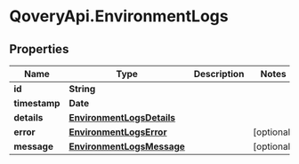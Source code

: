 # QoveryApi.EnvironmentLogs

## Properties

Name | Type | Description | Notes
------------ | ------------- | ------------- | -------------
**id** | **String** |  | 
**timestamp** | **Date** |  | 
**details** | [**EnvironmentLogsDetails**](EnvironmentLogsDetails.md) |  | 
**error** | [**EnvironmentLogsError**](EnvironmentLogsError.md) |  | [optional] 
**message** | [**EnvironmentLogsMessage**](EnvironmentLogsMessage.md) |  | [optional] 


